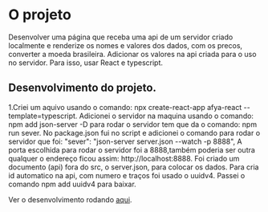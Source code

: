 # O projeto
Desenvolver uma página que receba uma api de um servidor criado localmente e renderize os nomes e valores dos dados, com os precos, converter a moeda brasileira. Adicionar os valores na api criada para o uso no servidor. Para isso, usar React e typescript.

## Desenvolvimento do projeto.

1.Criei um aquivo usando o comando: npx create-react-app afya-react --template=typescript. Adicionei o servidor na maquina usando o comando: npm add json-server -D para rodar o servidor tem que da o comando: npm run sever. No package.json fui no script e adicionei o comando para rodar o servidor que foi: "sever": "json-server server.json --watch -p 8888", A porta escolhida para rodar o servidor foi a 8888,também poderia ser outra qualquer o endereço ficou assim: http://localhost:8888. Foi criado um documento (api) fora do src, o server.json, para colocar os dados. Para cria id automatico na api, com numero e traços foi usado o uuidv4. Passei o comando npm add uuidv4 para baixar.


Ver o desenvolvimento rodando [aqui](#).

